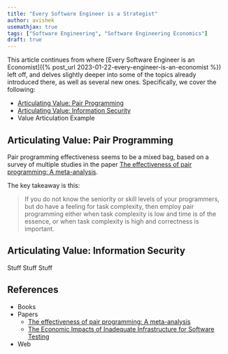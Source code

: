 ```yaml
---
title: "Every Software Engineer is a Strategist"
author: avishek
usemathjax: true
tags: ["Software Engineering", "Software Engineering Economics"]
draft: true
---
```


This article continues from where [Every Software Engineer is an Economist]({% post_url 2023-01-22-every-engineer-is-an-economist %}) left off, and delves slightly deeper into some of the topics already introduced there, as well as several new ones. Specifically, we cover the following:

- [Articulating Value: Pair Programming](#articulating-value-pair-programming)
- [Articulating Value: Information Security](#articulating-value-information-security)
- Value Articulation Example

## Articulating Value: Pair Programming

Pair programming effectiveness seems to be a mixed bag, based on a survey of multiple studies in the paper [The effectiveness of pair programming: A meta-analysis](https://www.researchgate.net/publication/222408325_The_effectiveness_of_pair_programming_A_meta-analysis).

The key takeaway is this:

>  If you do not know the seniority or skill levels of your programmers, but do have a feeling for task complexity, then employ pair programming either when task complexity is low and time is of the essence, or when task complexity is high and correctness is important.

## Articulating Value: Information Security

Stuff Stuff Stuff

## References
- Books
- Papers
    - [The effectiveness of pair programming: A meta-analysis](https://www.researchgate.net/publication/222408325_The_effectiveness_of_pair_programming_A_meta-analysis)
    - [The Economic Impacts of Inadequate Infrastructure for Software Testing](https://www.nist.gov/system/files/documents/director/planning/report02-3.pdf)
- Web
